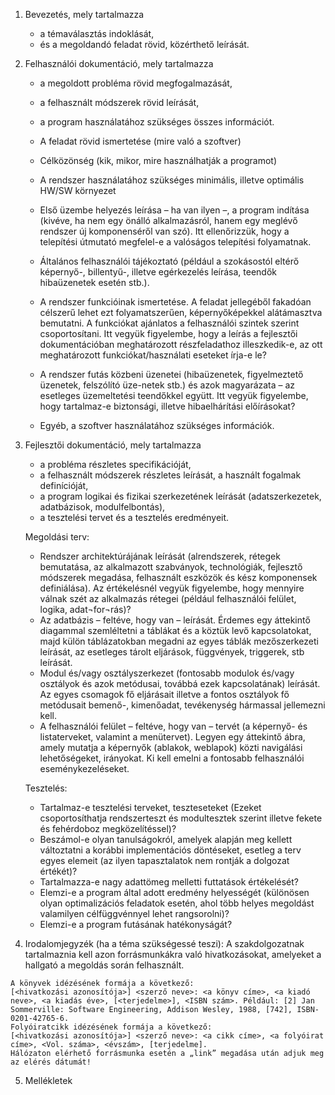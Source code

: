 1. Bevezetés, mely tartalmazza
    - a témaválasztás indoklását, 
    - és a megoldandó feladat rövid, közérthető leírását.

2. Felhasználói dokumentáció, mely tartalmazza
    - a megoldott probléma rövid megfogalmazását,
    - a felhasznált módszerek rövid leírását,
    - a program használatához szükséges összes információt.

    - A feladat rövid ismertetése (mire való a szoftver)
    - Célközönség (kik, mikor, mire használhatják a programot)
    - A rendszer használatához szükséges minimális, illetve optimális HW/SW környezet
    - Első üzembe helyezés leírása – ha van ilyen –, a program indítása (kivéve, ha nem egy önálló alkalmazásról, hanem egy meglévő rendszer új komponenséről van szó). Itt ellenőrizzük, hogy a telepítési útmutató megfelel-e a valóságos telepítési folyamatnak.
    - Általános felhasználói tájékoztató (például a szokásostól eltérő képernyő-, billentyű-, illetve egérkezelés leírása, teendők hibaüzenetek esetén stb.).
    - A rendszer funkcióinak ismertetése. A feladat jellegéből fakadóan célszerű lehet ezt folyamatszerűen, képernyőképekkel alátámasztva bemutatni. A funkciókat ajánlatos a felhasználói szintek szerint csoportosítani. Itt vegyük figyelembe, hogy a leírás a fejlesztői dokumentációban meghatározott részfeladathoz illeszkedik-e, az ott meghatározott funkciókat/használati eseteket írja-e le?
    - A rendszer futás közbeni üzenetei (hibaüzenetek, figyelmeztető üzenetek, felszólító üze-netek stb.) és azok magyarázata – az esetleges üzemeltetési teendőkkel együtt. Itt vegyük figyelembe, hogy tartalmaz-e biztonsági, illetve hibaelhárítási előírásokat?
    - Egyéb, a szoftver használatához szükséges információk.


3. Fejlesztői dokumentáció, mely tartalmazza
    - a probléma részletes specifikációját,
    - a felhasznált módszerek részletes leírását, a használt fogalmak definícióját,
    - a program logikai és fizikai szerkezetének leírását (adatszerkezetek, adatbázisok, modulfelbontás),
    - a tesztelési tervet és a tesztelés eredményeit.

    Megoldási terv:
    - Rendszer architektúrájának leírását (alrendszerek, rétegek bemutatása, az alkalmazott szabványok, technológiák, fejlesztő módszerek megadása, felhasznált eszközök és kész komponensek definiálása). Az értékelésnél vegyük figyelembe, hogy mennyire válnak szét az alkalmazás rétegei (például felhasználói felület, logika, adat¬for¬rás)?
    - Az adatbázis – feltéve, hogy van – leírását. Érdemes egy áttekintő diagammal szemléltetni a táblákat és a köztük levő kapcsolatokat, majd külön táblázatokban megadni az egyes táblák mezőszerkezeti leírását, az esetleges tárolt eljárások, függvények, triggerek, stb leírását.
    - Modul és/vagy osztályszerkezet (fontosabb modulok és/vagy osztályok és azok metódusai, továbbá ezek kapcsolatának) leírását. Az egyes csomagok fő eljárásait illetve a fontos osztályok fő metódusait bemenő-, kimenőadat, tevékenység hármassal jellemezni kell.
    - A felhasználói felület – feltéve, hogy van –  tervét (a képernyő- és listaterveket, valamint a menütervet). Legyen egy áttekintő ábra, amely mutatja a képernyők (ablakok, weblapok) közti navigálási lehetőségeket, irányokat. Ki kell emelni a fontosabb felhasználói eseménykezeléseket.

    Tesztelés:
    - Tartalmaz-e tesztelési terveket, teszteseteket (Ezeket csoportosíthatja rendszerteszt és modultesztek szerint illetve fekete és fehérdoboz megközelítéssel)?
    - Beszámol-e olyan tanulságokról, amelyek alapján meg kellett változtatni a korábbi implementációs döntéseket, esetleg a terv egyes elemeit (az ilyen tapasztalatok nem rontják a dolgozat értékét)?
    - Tartalmazza-e nagy adattömeg melletti futtatások értékelését?
    - Elemzi-e a program által adott eredmény helyességét (különösen olyan optimalizációs feladatok esetén, ahol több helyes megoldást valamilyen célfüggvénnyel lehet rangsorolni)?
    - Elemzi-e a program futásának hatékonyságát?


4. Irodalomjegyzék (ha a téma szükségessé teszi): A szakdolgozatnak tartalmaznia kell azon forrásmunkákra való hivatkozásokat, amelyeket a hallgató a megoldás során felhasznált.

```
A könyvek idézésének formája a következő:
[<hivatkozási azonosítója>] <szerző neve>: <a könyv címe>, <a kiadó neve>, <a kiadás éve>, [<terjedelme>], <ISBN szám>. Például: [2] Jan Sommerville: Software Engineering, Addison Wesley, 1988, [742], ISBN-0201-42765-6.
Folyóiratcikk idézésének formája a következő:
[<hivatkozási azonosítója>] <szerző neve>: <a cikk címe>, <a folyóirat címe>, <Vol. száma>, <évszám>, [terjedelme].
Hálózaton elérhető forrásmunka esetén a „link” megadása után adjuk meg az elérés dátumát!
```

5. Mellékletek

